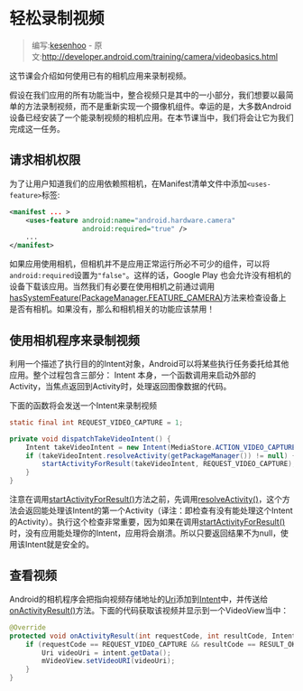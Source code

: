 # 轻松录制视频

> 编写:[kesenhoo](https://github.com/kesenhoo) - 原文:<http://developer.android.com/training/camera/videobasics.html>

这节课会介绍如何使用已有的相机应用来录制视频。

假设在我们应用的所有功能当中，整合视频只是其中的一小部分，我们想要以最简单的方法录制视频，而不是重新实现一个摄像机组件。幸运的是，大多数Android设备已经安装了一个能录制视频的相机应用。在本节课当中，我们将会让它为我们完成这一任务。

## 请求相机权限

为了让用户知道我们的应用依赖照相机，在Manifest清单文件中添加`<uses-feature>`标签:

```xml
<manifest ... >
    <uses-feature android:name="android.hardware.camera"
                  android:required="true" />
    ...
</manifest>
```

如果应用使用相机，但相机并不是应用正常运行所必不可少的组件，可以将`android:required`设置为`"false"`。这样的话，Google Play 也会允许没有相机的设备下载该应用。当然我们有必要在使用相机之前通过调用<a href="http://developer.android.com/reference/android/content/pm/PackageManager.html#hasSystemFeature(java.lang.String)">hasSystemFeature(PackageManager.FEATURE_CAMERA)</a>方法来检查设备上是否有相机。如果没有，那么和相机相关的功能应该禁用！

## 使用相机程序来录制视频

利用一个描述了执行目的的Intent对象，Android可以将某些执行任务委托给其他应用。整个过程包含三部分： Intent 本身，一个函数调用来启动外部的 Activity，当焦点返回到Activity时，处理返回图像数据的代码。

下面的函数将会发送一个Intent来录制视频

```java
static final int REQUEST_VIDEO_CAPTURE = 1;

private void dispatchTakeVideoIntent() {
    Intent takeVideoIntent = new Intent(MediaStore.ACTION_VIDEO_CAPTURE);
    if (takeVideoIntent.resolveActivity(getPackageManager()) != null) {
        startActivityForResult(takeVideoIntent, REQUEST_VIDEO_CAPTURE);
    }
}
```

注意在调用<a href="http://developer.android.com/reference/android/app/Activity.html#startActivityForResult(android.content.Intent, int)">startActivityForResult()</a>方法之前，先调用<a href="http://developer.android.com/reference/android/content/Intent.html#resolveActivity(android.content.pm.PackageManager)">resolveActivity()</a>，这个方法会返回能处理该Intent的第一个Activity（译注：即检查有没有能处理这个Intent的Activity）。执行这个检查非常重要，因为如果在调用<a href="http://developer.android.com/reference/android/app/Activity.html#startActivityForResult(android.content.Intent, int)">startActivityForResult()</a>时，没有应用能处理你的Intent，应用将会崩溃。所以只要返回结果不为null，使用该Intent就是安全的。


## 查看视频

Android的相机程序会把指向视频存储地址的[Uri](http://developer.android.com/reference/android/net/Uri.html)添加到[Intent](http://developer.android.com/reference/android/content/Intent.html)中，并传送给<a href="http://developer.android.com/reference/android/app/Activity.html#onActivityResult(int, int, android.content.Intent)">onActivityResult()</a>方法。下面的代码获取该视频并显示到一个VideoView当中：

```java
@Override
protected void onActivityResult(int requestCode, int resultCode, Intent data) {
    if (requestCode == REQUEST_VIDEO_CAPTURE && resultCode == RESULT_OK) {
        Uri videoUri = intent.getData();
        mVideoView.setVideoURI(videoUri);
    }
}
```
